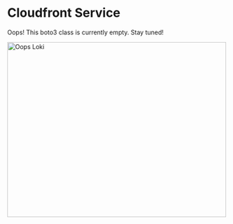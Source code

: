 # Cloudfront Service

Oops! This boto3 class is currently empty. Stay tuned!

<img src="/aws_resource_validator/images/oops_loki.png" width="500" height="400" title="Oops Loki">
